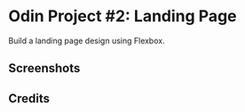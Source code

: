 # Odin Project #2: Landing Page

Build a landing page design using Flexbox.

## Screenshots

## Credits
